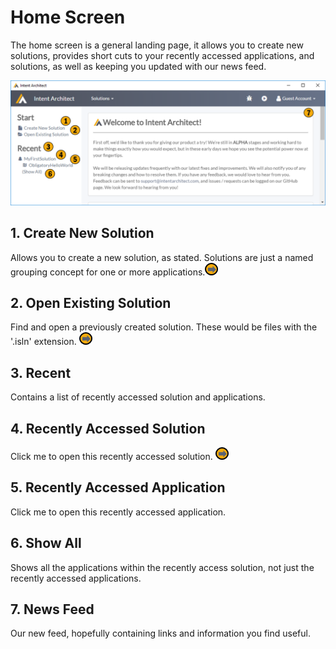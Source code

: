 # Home Screen

The home screen is a general landing page, it allows you to create new solutions, provides short cuts to your recently accessed applications, and solutions, as well as keeping you updated with our news feed.

![Image of the Home Screen](../../images/UserManual/Home.png)



## 1. Create New Solution
Allows you to create a new solution, as stated. Solutions are just a named grouping concept for one or more applications.[![Navigates to Solution Screen](../../images/navigate.png "Navigates to Solution Screen")](SolutionScreen.md)

## 2. Open Existing Solution
Find and open a previously created solution. These would be files with the '.isln' extension. [![Navigates to Solution Screen](../../images/navigate.png "Navigates to Solution Screen")](SolutionScreen.md)

## 3. Recent
Contains a list of recently accessed solution and applications.

## 4. Recently Accessed Solution
Click me to open this recently accessed solution. [![Navigates to Solution Screen](../../images/navigate.png "Navigates to Solution Screen")](SolutionScreen.md)

## 5. Recently Accessed Application
Click me to open this recently accessed application.

## 6. Show All
Shows all the applications within the recently access solution, not just the recently accessed applications.

## 7. News Feed
Our new feed, hopefully containing links and information you find useful.